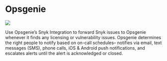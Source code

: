 # Opsgenie

![](https://github.com/snyk/user-docs/tree/695c746d1b207ffdf923b84e4590d31b29e2cc73/docs/.gitbook/assets/opsgenie%20%281%29.png)

Use Opsgenie’s Snyk Integration to forward Snyk issues to Opsgenie whenever it finds any licensing or vulnerability issues. Opsgenie determines the right people to notify based on on-call schedules– notifies via email, text messages \(SMS\), phone calls, iOS & Android push notifications, and escalates alerts until the alert is acknowledged or closed.

